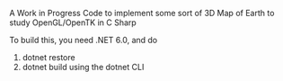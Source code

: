 A Work in Progress Code to implement some sort of 3D Map of Earth to study OpenGL/OpenTK in C Sharp

To build this, you need .NET 6.0, and do 
1. dotnet restore 
1. dotnet build
using the dotnet CLI
